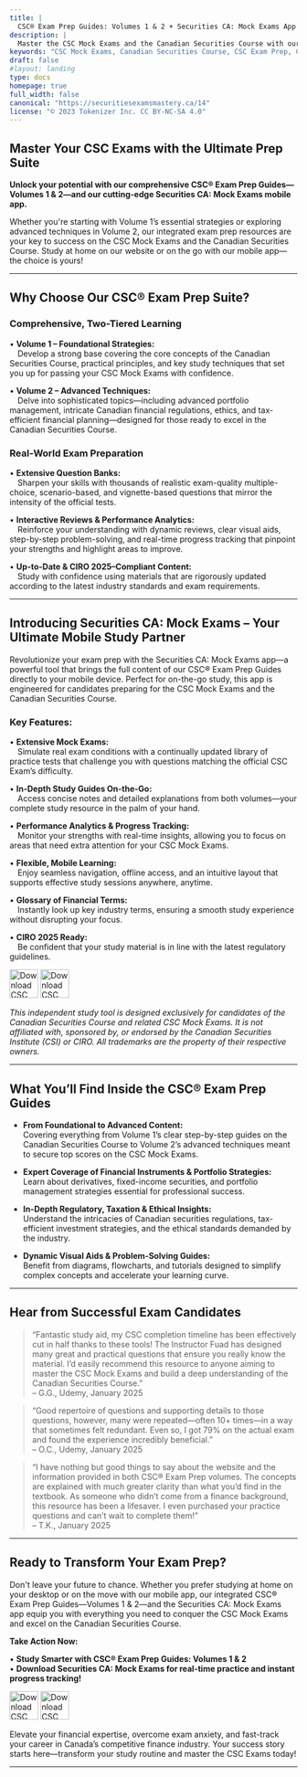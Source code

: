 ```yaml
---
title: |
  CSC® Exam Prep Guides: Volumes 1 & 2 + Securities CA: Mock Exams App
description: |
  Master the CSC Mock Exams and the Canadian Securities Course with our comprehensive CSC® Exam Prep Guides—Volumes 1 & 2—and the innovative Securities CA: Mock Exams mobile app. Enjoy in-depth content, realistic practice questions, expert strategies, and CIRO 2025–compliant updates whether you study online or on the go!
keywords: "CSC Mock Exams, Canadian Securities Course, CSC Exam Prep, Canadian Securities, CIRO 2025, Financial Exam Prep"
draft: false
#layout: landing
type: docs
homepage: true
full_width: false
canonical: "https://securitiesexamsmastery.ca/14"
license: "© 2023 Tokenizer Inc. CC BY-NC-SA 4.0"
---
```


## Master Your CSC Exams with the Ultimate Prep Suite

**Unlock your potential with our comprehensive CSC® Exam Prep Guides—Volumes 1 & 2—and our cutting-edge Securities CA: Mock Exams mobile app.**

Whether you're starting with Volume 1’s essential strategies or exploring advanced techniques in Volume 2, our integrated exam prep resources are your key to success on the CSC Mock Exams and the Canadian Securities Course. Study at home on our website or on the go with our mobile app—the choice is yours!

---

## Why Choose Our CSC® Exam Prep Suite?

### Comprehensive, Two-Tiered Learning

• **Volume 1 – Foundational Strategies:**  
 Develop a strong base covering the core concepts of the Canadian Securities Course, practical principles, and key study techniques that set you up for passing your CSC Mock Exams with confidence.

• **Volume 2 – Advanced Techniques:**  
 Delve into sophisticated topics—including advanced portfolio management, intricate Canadian financial regulations, ethics, and tax-efficient financial planning—designed for those ready to excel in the Canadian Securities Course.

### Real-World Exam Preparation

• **Extensive Question Banks:**  
 Sharpen your skills with thousands of realistic exam-quality multiple-choice, scenario-based, and vignette-based questions that mirror the intensity of the official tests.

• **Interactive Reviews & Performance Analytics:**  
 Reinforce your understanding with dynamic reviews, clear visual aids, step-by-step problem-solving, and real-time progress tracking that pinpoint your strengths and highlight areas to improve.

• **Up-to-Date & CIRO 2025–Compliant Content:**  
 Study with confidence using materials that are rigorously updated according to the latest industry standards and exam requirements.

---

## Introducing Securities CA: Mock Exams – Your Ultimate Mobile Study Partner

Revolutionize your exam prep with the Securities CA: Mock Exams app—a powerful tool that brings the full content of our CSC® Exam Prep Guides directly to your mobile device. Perfect for on-the-go study, this app is engineered for candidates preparing for the CSC Mock Exams and the Canadian Securities Course.

### Key Features:

• **Extensive Mock Exams:**  
 Simulate real exam conditions with a continually updated library of practice tests that challenge you with questions matching the official CSC Exam’s difficulty.

• **In-Depth Study Guides On-the-Go:**  
 Access concise notes and detailed explanations from both volumes—your complete study resource in the palm of your hand.

• **Performance Analytics & Progress Tracking:**  
 Monitor your strengths with real-time insights, allowing you to focus on areas that need extra attention for your CSC Mock Exams.

• **Flexible, Mobile Learning:**  
 Enjoy seamless navigation, offline access, and an intuitive layout that supports effective study sessions anywhere, anytime.

• **Glossary of Financial Terms:**  
 Instantly look up key industry terms, ensuring a smooth study experience without disrupting your focus.

• **CIRO 2025 Ready:**  
 Be confident that your study material is in line with the latest regulatory guidelines.


[<img src="https://upload.wikimedia.org/wikipedia/commons/3/3c/Download_on_the_App_Store_Badge.svg" height="50" alt="Download CSC Mock Exams: Securities CA on the App Store">](https://apps.apple.com/us/app/securities-ca-mock-exams/id1667869674)
[<img src="https://upload.wikimedia.org/wikipedia/commons/7/78/Google_Play_Store_badge_EN.svg" height="50" alt="Download CSC Mock Exams: Securities CA on Google Play">](https://play.google.com/store/apps/details?id=ca.tokenizer.cscexams)



*This independent study tool is designed exclusively for candidates of the Canadian Securities Course and related CSC Mock Exams. It is not affiliated with, sponsored by, or endorsed by the Canadian Securities Institute (CSI) or CIRO. All trademarks are the property of their respective owners.*

---

## What You’ll Find Inside the CSC® Exam Prep Guides

- **From Foundational to Advanced Content:**  
  Covering everything from Volume 1’s clear step-by-step guides on the Canadian Securities Course to Volume 2’s advanced techniques meant to secure top scores on the CSC Mock Exams.

- **Expert Coverage of Financial Instruments & Portfolio Strategies:**  
  Learn about derivatives, fixed-income securities, and portfolio management strategies essential for professional success.

- **In-Depth Regulatory, Taxation & Ethical Insights:**  
  Understand the intricacies of Canadian securities regulations, tax-efficient investment strategies, and the ethical standards demanded by the industry.

- **Dynamic Visual Aids & Problem-Solving Guides:**  
  Benefit from diagrams, flowcharts, and tutorials designed to simplify complex concepts and accelerate your learning curve.

---

## Hear from Successful Exam Candidates

> “Fantastic study aid, my CSC completion timeline has been effectively cut in half thanks to these tools! The Instructor Fuad has designed many great and practical questions that ensure you really know the material. I’d easily recommend this resource to anyone aiming to master the CSC Mock Exams and build a deep understanding of the Canadian Securities Course.”  
> – G.G., Udemy, January 2025

> “Good repertoire of questions and supporting details to those questions, however, many were repeated—often 10+ times—in a way that sometimes felt redundant. Even so, I got 79% on the actual exam and found the experience incredibly beneficial.”  
> – O.C., Udemy, January 2025

> “I have nothing but good things to say about the website and the information provided in both CSC® Exam Prep volumes. The concepts are explained with much greater clarity than what you’d find in the textbook. As someone who didn’t come from a finance background, this resource has been a lifesaver. I even purchased your practice questions and can’t wait to complete them!”  
> – T.K., January 2025

---

## Ready to Transform Your Exam Prep?

Don't leave your future to chance. Whether you prefer studying at home on your desktop or on the move with our mobile app, our integrated CSC® Exam Prep Guides—Volumes 1 & 2—and the Securities CA: Mock Exams app equip you with everything you need to conquer the CSC Mock Exams and excel on the Canadian Securities Course.

**Take Action Now:**

• **Study Smarter with CSC® Exam Prep Guides: Volumes 1 & 2**  
• **Download Securities CA: Mock Exams for real-time practice and instant progress tracking!**


[<img src="https://upload.wikimedia.org/wikipedia/commons/3/3c/Download_on_the_App_Store_Badge.svg" height="50" alt="Download CSC Mock Exams: Securities CA on the App Store">](https://apps.apple.com/us/app/securities-ca-mock-exams/id1667869674)
[<img src="https://upload.wikimedia.org/wikipedia/commons/7/78/Google_Play_Store_badge_EN.svg" height="50" alt="Download CSC Mock Exams: Securities CA on Google Play">](https://play.google.com/store/apps/details?id=ca.tokenizer.cscexams)



Elevate your financial expertise, overcome exam anxiety, and fast-track your career in Canada’s competitive finance industry. Your success story starts here—transform your study routine and master the CSC Exams today!

-----------------------------------------------------------
